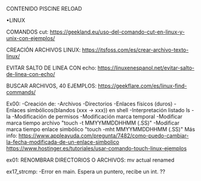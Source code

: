 CONTENIDO PISCINE RELOAD

•LINUX

COMANDOS
cut: https://geekland.eu/uso-del-comando-cut-en-linux-y-unix-con-ejemplos/

CREACIÓN ARCHIVOS LINUX:
https://itsfoss.com/es/crear-archivo-texto-linux/

EVITAR SALTO DE LINEA CON echo:
https://linuxenespanol.net/evitar-salto-de-linea-con-echo/

BUSCAR ARCHIVOS, 40 EJEMPLOS:
https://geekflare.com/es/linux-find-commands/

Ex00:
-Creación de:
	-Archivos
	-Directorios
	-Enlaces físicos (duros)
	-Enlaces simbólicos(blandos (xxx -> xxx)) en shell
-Interpretación listado ls -la
-Modificación de permisos
-Modificación marca temporal
	-Modificar marca tiempo archivo 		"touch -t MMYYMMDDHHMM (.SS)"
	-Modificar marca tiempo enlace simbólico 	"touch -mht MMYYMMDDHHMM (.SS)"
	Más info:
	https://www.appleayuda.com/pregunta/7482/como-puedo-cambiar-la-fecha-modificada-de-un-enlace-simbolico
	https://www.hostinger.es/tutoriales/usar-comando-touch-linux-ejemplos

ex01:
RENOMBRAR DIRECTORIOS O ARCHIVOS:
mv actual renamed


ex17_strcmp:
-Error en main. Espera un puntero, recibe un int. ??